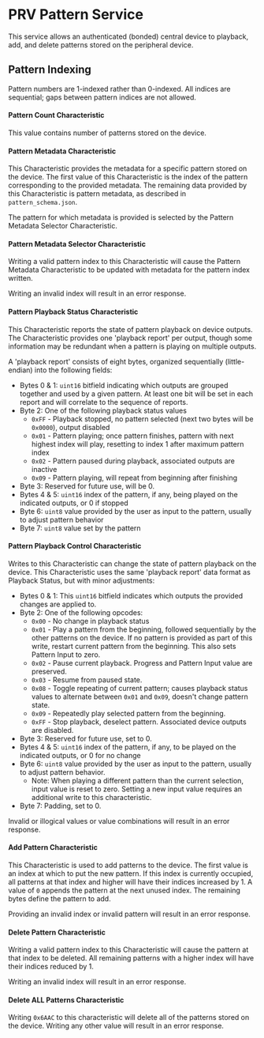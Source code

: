 # PRV Pattern Service
This service allows an authenticated (bonded) central device to playback,
add, and delete patterns stored on the peripheral device.

## Pattern Indexing
Pattern numbers are 1-indexed rather than 0-indexed.
All indices are sequential; gaps between pattern indices are not allowed.

#### Pattern Count Characteristic
This value contains number of patterns stored on the device.

#### Pattern Metadata Characteristic
This Characteristic provides the metadata for a specific pattern stored on the device.
The first value of this Characteristic is the index of the pattern corresponding to the provided metadata.
The remaining data provided by this Characteristic is pattern metadata, as described in `pattern_schema.json`.

The pattern for which metadata is provided is selected by the Pattern Metadata Selector Characteristic.

#### Pattern Metadata Selector Characteristic
Writing a valid pattern index to this Characteristic will cause the Pattern Metadata Characteristic
to be updated with metadata for the pattern index written.

Writing an invalid index will result in an error response.

#### Pattern Playback Status Characteristic
This Characteristic reports the state of pattern playback on device outputs.
The Characteristic provides one 'playback report' per output,
though some information may be redundant when a pattern is playing on multiple outputs.

A 'playback report' consists of eight bytes, organized sequentially (little-endian) into the following fields:
* Bytes 0 & 1: `uint16` bitfield indicating which outputs are grouped together and used by a given pattern.
  At least one bit will be set in each report and will correlate to the sequence of reports.
* Byte 2: One of the following playback status values
  * `0xFF` - Playback stopped, no pattern selected (next two bytes will be `0x0000`), output disabled
  * `0x01` - Pattern playing; once pattern finishes, pattern with next highest index will play,
    resetting to index 1 after maximum pattern index
  * `0x02` - Pattern paused during playback, associated outputs are inactive
  * `0x09` - Pattern playing, will repeat from beginning after finishing
* Byte 3: Reserved for future use, will be 0.
* Bytes 4 & 5: `uint16` index of the pattern, if any, being played on the indicated outputs, or 0 if stopped
* Byte 6: `uint8` value provided by the user as input to the pattern, usually to adjust pattern behavior
* Byte 7: `uint8` value set by the pattern

#### Pattern Playback Control Characteristic
Writes to this Characteristic can change the state of pattern playback on the device.
This Characteristic uses the same 'playback report' data format as Playback Status, but with minor adjustments:
* Bytes 0 & 1: This `uint16` bitfield indicates which outputs the provided changes are applied to.
* Byte 2: One of the following opcodes:
  * `0x00` - No change in playback status
  * `0x01` - Play a pattern from the beginning, followed sequentially by the other patterns on the device.
    If no pattern is provided as part of this write, restart current pattern from the beginning.
    This also sets Pattern Input to zero.
  * `0x02` - Pause current playback. Progress and Pattern Input value are preserved.
  * `0x03` - Resume from paused state.
  * `0x08` - Toggle repeating of current pattern;
    causes playback status values to alternate between `0x01` and `0x09`, doesn't change pattern state.
  * `0x09` - Repeatedly play selected pattern from the beginning.
  * `0xFF` - Stop playback, deselect pattern. Associated device outputs are disabled.
* Byte 3: Reserved for future use, set to 0.
* Bytes 4 & 5: `uint16` index of the pattern, if any, to be played on the indicated outputs, or 0 for no change
* Byte 6: `uint8` value provided by the user as input to the pattern, usually to adjust pattern behavior.
  * Note: When playing a different pattern than the current selection, input value is reset to zero.
    Setting a new input value requires an additional write to this characteristic.
* Byte 7: Padding, set to 0.
  
Invalid or illogical values or value combinations will result in an error response.

#### Add Pattern Characteristic
This Characteristic is used to add patterns to the device.
The first value is an index at which to put the new pattern.
If this index is currently occupied, all patterns at that index and higher will have their indices increased by 1.
A value of `0` appends the pattern at the next unused index.
The remaining bytes define the pattern to add.

Providing an invalid index or invalid pattern will result in an error response.

#### Delete Pattern Characteristic
Writing a valid pattern index to this Characteristic will cause the pattern at that index to be deleted.
All remaining patterns with a higher index will have their indices reduced by 1.

Writing an invalid index will result in an error response.

#### Delete ALL Patterns Characteristic
Writing `0x6AAC` to this characteristic will delete all of the patterns stored on the device.
Writing any other value will result in an error response.
